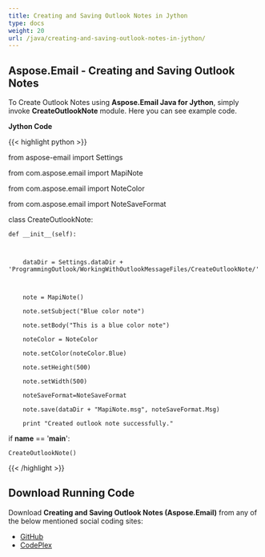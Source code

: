 ```yaml
---
title: Creating and Saving Outlook Notes in Jython
type: docs
weight: 20
url: /java/creating-and-saving-outlook-notes-in-jython/
---
```


## **Aspose.Email - Creating and Saving Outlook Notes**
To Create Outlook Notes using **Aspose.Email Java for Jython**, simply invoke **CreateOutlookNote** module. Here you can see example code.

**Jython Code**

{{< highlight python >}}

 from aspose-email import Settings

from com.aspose.email import MapiNote

from com.aspose.email import NoteColor

from com.aspose.email import NoteSaveFormat

class CreateOutlookNote:

    def __init__(self):



        dataDir = Settings.dataDir + 'ProgrammingOutlook/WorkingWithOutlookMessageFiles/CreateOutlookNote/'



        note = MapiNote()

        note.setSubject("Blue color note")

        note.setBody("This is a blue color note")

        noteColor = NoteColor

        note.setColor(noteColor.Blue)

        note.setHeight(500)

        note.setWidth(500)

        noteSaveFormat=NoteSaveFormat

        note.save(dataDir + "MapiNote.msg", noteSaveFormat.Msg)

        print "Created outlook note successfully."





if __name__ == '__main__':        

    CreateOutlookNote()

{{< /highlight >}}
## **Download Running Code**
Download **Creating and Saving Outlook Notes (Aspose.Email)** from any of the below mentioned social coding sites:

- [GitHub](https://github.com/aspose-email/Aspose.Email-for-Java/releases/tag/Aspose.Email_Java_for_Jython-v1.0)
- [CodePlex](https://archive.codeplex.com/?p=asposeemailjavajython)
